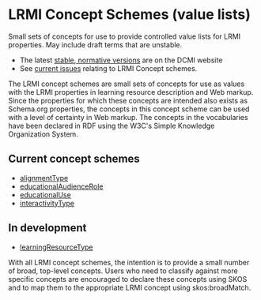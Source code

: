 # LRMI Concept Schemes (value lists)

Small sets of concepts for use to provide controlled value lists for LRMI properties. May include draft terms that are unstable.

* The latest [stable, normative versions](https://www.dublincore.org/specifications/lrmi/concept_schemes/) are on the DCMI website
* See [current issues](https://github.com/dcmi/lrmi/issues?q=is%3Aissue+is%3Aopen+label%3AConcept_schemes) relating to LRMI Concept schemes.

The LRMI concept schemes are small sets of concepts for use as values with the LRMI properties in learning resource description and Web markup. Since the properties for which these concepts are intended also exists as Schema.org properties, the concepts in this concept scheme can be used with a level of certainty in Web markup. The concepts in the vocabularies have been declared in RDF using the W3C's Simple Knowledge Organization System.

## Current concept schemes

* [alignmentType](alignmentType/)
* [educationalAudienceRole](educationalAudienceRole/)
* [educationalUse](educationalUse/)
* [interactivityType](interactivityType)

## In development
* [learningResourceType](learningResourceType)

With all LRMI concept schemes, the intention is to provide a small number of broad, top-level concepts. Users who need to classify against more specific concepts are encouraged to declare these concepts using SKOS and to map them to the appropriate LRMI concept using skos:broadMatch. 
